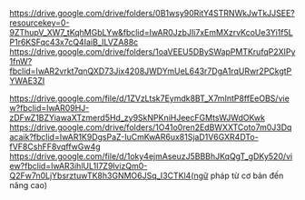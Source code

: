 
https://drive.google.com/drive/folders/0B1wsy90RitY4STRNWkJwTkJJSEE?resourcekey=0-9ZThupV_XW7_tKqhMGbLYw&fbclid=IwAR0JzbJIi7xEmMXzrvKcoUe3Yi1f5LP1r6KSFqc43x7cQ4IaiB_ILVZA88c
https://drive.google.com/drive/folders/1oaVEEU5DBySWapPMTKrufqP2XIPy1fnW?fbclid=IwAR2vrkt7qnQXD73Jix4208JWDYmUeL643r7DgA1rqURwr2PCkgtPYWAE3ZI

https://drive.google.com/file/d/1ZVzLtsk7Eymdk8BT_X7mIntP8ffEeOBS/view?fbclid=IwAR09HJ-zDFwZ1BZYiawaXTzmerd5Hd_zy9SkNPKniHJeecFGMtsWJWdOKwk
https://drive.google.com/drive/folders/1O41o0ren2EdBWXXTCoto7m0J3Dqacaik?fbclid=IwAR1K9DgsPaZ-IuCmKwAR6ux81SjaD1V6GXR4DTo-fVF8CshFF8vqffwGw4g
https://drive.google.com/file/d/1oky4ejmAseuzJ5BBBhJKqQgT_gDKy520/view?fbclid=IwAR3ihlUL1I7Z9lvizQm0-Q2Fw7n0LjYbsrztuwTK8h3GNMO6JSq_I3CTKl4(ngữ pháp từ cơ bản đến nâng cao)
